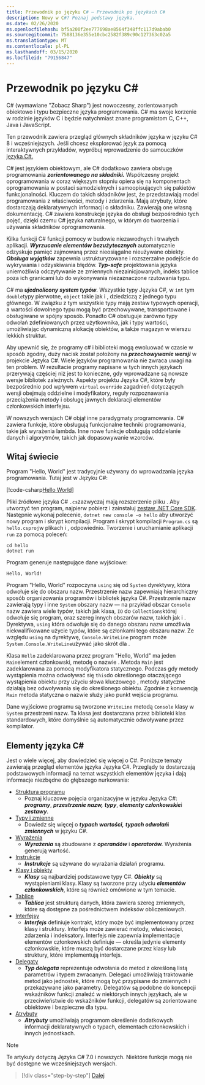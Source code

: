 ```yaml
---
title: Przewodnik po języku C# — Przewodnik po językach C#
description: Nowy w C#? Poznaj podstawy języka.
ms.date: 02/26/2020
ms.openlocfilehash: bf5a200f2ee777698ae8564f348ffc117d9abab0
ms.sourcegitcommit: 7588136e355e10cbc2582f389c90c127363c02a5
ms.translationtype: MT
ms.contentlocale: pl-PL
ms.lasthandoff: 03/15/2020
ms.locfileid: "79156847"
---
```

# <a name="a-tour-of-the-c-language"></a>Przewodnik po języku C#

C# (wymawiane "Zobacz Sharp") jest nowoczesny, zorientowanych obiektowo i typu bezpieczne języka programowania. C# ma swoje korzenie w rodzinie języków C i będzie natychmiast znane programistom C, C++, Java i JavaScript.

Ten przewodnik zawiera przegląd głównych składników języka w języku C# 8 i wcześniejszych. Jeśli chcesz eksplorować język za pomocą interaktywnych przykładów, wypróbuj wprowadzenie do samouczków [języka C#.](../tutorials/intro-to-csharp/index.md)

C# jest językiem obiektowym, ale C# dodatkowo zawiera obsługę programowania ***zorientowanego na składniki.*** Współczesny projekt oprogramowania w coraz większym stopniu opiera się na komponentach oprogramowania w postaci samodzielnych i samoopisujących się pakietów funkcjonalności. Kluczem do takich składników jest, że przedstawiają model programowania z właściwości, metody i zdarzenia. Mają atrybuty, które dostarczają deklaratywnych informacji o składniku. Zawierają one własną dokumentację. C# zawiera konstrukcje języka do obsługi bezpośrednio tych pojęć, dzięki czemu C# języka naturalnego, w którym do tworzenia i używania składników oprogramowania.

Kilka funkcji C# funkcji pomocy w budowie niezawodnych i trwałych aplikacji. ***Wyrzucanie elementów bezużytecznych*** automatycznie odzyskuje pamięć zajmowaną przez nieosiągalne nieużywane obiekty. ***Obsługa wyjątków*** zapewnia ustrukturyzowane i rozszerzalne podejście do wykrywania i odzyskiwania błędów. ***Typ-safe*** projektowania języka uniemożliwia odczytywanie ze zmiennych niezainicjowanych, indeks tablice poza ich granicami lub do wykonywania niezaznaczone rzutowania typu.

C# ma ***ujednolicony system typów***. Wszystkie typy Języka C#, w `int` tym `double`typy pierwotne, `object` takie jak i , dziedziczą z jednego typu głównego. W związku z tym wszystkie typy mają zestaw typowych operacji, a wartości dowolnego typu mogą być przechowywane, transportowane i obsługiwane w spójny sposób. Ponadto C# obsługuje zarówno typy odwołań zdefiniowanych przez użytkownika, jak i typy wartości, umożliwiając dynamiczną alokację obiektów, a także magazyn w wierszu lekkich struktur.

Aby upewnić się, że programy c# i biblioteki mogą ewoluować w czasie w sposób zgodny, duży nacisk został położony na ***przechowywanie wersji*** w projekcie Języka C#. Wiele języków programowania nie zwraca uwagi na ten problem. W rezultacie programy napisane w tych innych językach przerywają częściej niż jest to konieczne, gdy wprowadzane są nowsze wersje bibliotek zależnych. Aspekty projektu Języka C#, które były bezpośrednio pod wpływem `virtual` `override` zagadnień dotyczących wersji obejmują oddzielne i modyfikatory, reguły rozpoznawania przeciążenia metody i obsługę jawnych deklaracji elementów członkowskich interfejsu.

W nowszych wersjach C# objął inne paradygmaty programowania. C# zawiera funkcje, które obsługują funkcjonalne techniki programowania, takie jak wyrażenia lambda. Inne nowe funkcje obsługują oddzielanie danych i algorytmów, takich jak dopasowywanie wzorców.

## <a name="hello-world"></a>Witaj świecie

Program "Hello, World" jest tradycyjnie używany do wprowadzania języka programowania. Tutaj jest w Języku C#:

[!code-csharp[Hello World](~/samples/snippets/csharp/tour/hello/Program.cs)]

Pliki źródłowe języka C# `.cs`zazwyczaj mają rozszerzenie pliku . Aby utworzyć ten program, najpierw pobierz i zainstaluj [zestaw .NET Core SDK](https://dotnet.microsoft.com/download). Następnie wykonaj polecenie, `dotnet new console -o hello` aby utworzyć nowy program i skrypt kompilacji. Program i skrypt kompilacji `Program.cs` są `hello.csproj`w plikach i , odpowiednio. Tworzenie i uruchamianie aplikacji `run` za pomocą poleceń:

```dotnetcli
cd hello
dotnet run
```

Program generuje następujące dane wyjściowe:

```console
Hello, World!
```

Program "Hello, World" rozpoczyna `using` się od `System` dyrektywy, która odwołuje się do obszaru nazw. Przestrzenie nazw zapewniają hierarchiczny sposób organizowania programów i bibliotek języka C#. Przestrzenie nazw zawierają typy i inne `System` obszary nazw — na przykład obszar `Console` nazw zawiera wiele typów, takich jak klasa, `IO` do `Collections`której odwołuje się program, oraz szereg innych obszarów nazw, takich jak i . Dyrektywa, `using` która odwołuje się do danego obszaru nazw umożliwia niekwalifikowane użycie typów, które są członkami tego obszaru nazw. Ze względu `using` na dyrektywę, `Console.WriteLine` program może `System.Console.WriteLine`używać jako skrót dla .

Klasa `Hello` zadeklarowana przez program "Hello, World" ma jeden `Main`element członkowski, metodę o nazwie . Metoda `Main` jest zadeklarowana za pomocą modyfikatora statycznego. Podczas gdy metody wystąpienia można odwoływać się `this`do określonego otaczającego wystąpienia obiektu przy użyciu słowa kluczowego , metody statyczne działają bez odwoływania się do określonego obiektu. Zgodnie z konwencją `Main` metoda statyczna o nazwie służy jako punkt wejścia programu.

Dane wyjściowe programu są tworzone `WriteLine` metodą `Console` klasy w `System` przestrzeni nazw. Ta klasa jest dostarczana przez biblioteki klas standardowych, które domyślnie są automatycznie odwoływane przez kompilator.

## <a name="elements-of-the-c-language"></a>Elementy języka C#

Jest o wiele więcej, aby dowiedzieć się więcej o C#. Poniższe tematy zawierają przegląd elementów języka Języka C#. Przeglądy te dostarczają podstawowych informacji na temat wszystkich elementów języka i dają informacje niezbędne do głębszego nurkowania:

- [Struktura programu](program-structure.md)
  - Poznaj kluczowe pojęcia organizacyjne w języku Języka C#: ***programy***, ***przestrzenie nazw,*** ***typy***, ***elementy członkowskie***i ***zestawy***.
- [Typy i zmienne](types-and-variables.md)
  - Dowiedz się więcej o ***typach wartości,*** ***typach odwołań***i ***zmiennych*** w języku C#.
- [Wyrażenia](expressions.md)
  - ***Wyrażenia*** są zbudowane z ***operandów*** i ***operatorów.*** Wyrażenia generują wartość.
- [Instrukcje](statements.md)
  - ***Instrukcje*** są używane do wyrażania działań programu.
- [Klasy i obiekty](classes-and-objects.md)
  - ***Klasy*** są najbardziej podstawowe typy C#. ***Obiekty*** są wystąpieniami klasy. Klasy są tworzone przy użyciu ***elementów członkowskich***, które są również omówione w tym temacie.
- [Tablice](arrays.md)
  - ***Tablica*** jest strukturą danych, która zawiera szereg zmiennych, które są dostępne za pośrednictwem indeksów obliczeniowych.
- [Interfejsy](interfaces.md)
  - ***Interfejs*** definiuje kontrakt, który może być implementowany przez klasy i struktury. Interfejs może zawierać metody, właściwości, zdarzenia i indeksatory. Interfejs nie zapewnia implementacje elementów członkowskich definiuje — określa jedynie elementy członkowskie, które muszą być dostarczane przez klasy lub struktury, które implementują interfejs.
- [Delegaty](delegates.md)
  - ***Typ delegata*** reprezentuje odwołania do metod z określoną listą parametrów i typem zwracanym. Delegaci umożliwiają traktowanie metod jako jednostek, które mogą być przypisane do zmiennych i przekazywane jako parametry. Delegatów są podobne do koncepcji wskaźników funkcji znaleźć w niektórych innych językach, ale w przeciwieństwie do wskaźników funkcji, delegatów są zorientowane obiektowe i bezpieczne dla typu.
- [Atrybuty](attributes.md)
  - ***Atrybuty*** umożliwiają programom określenie dodatkowych informacji deklaratywnych o typach, elementach członkowskich i innych jednostkach.
  
> [!NOTE]
> Te artykuły dotyczą Języka C# 7.0 i nowszych. Niektóre funkcje mogą nie być dostępne we wcześniejszych wersjach.

> [!div class="step-by-step"]
> [Dalej](program-structure.md)
